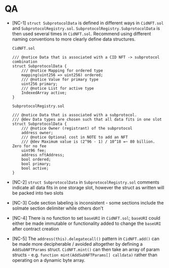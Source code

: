 # QA
- [NC-1] `struct SubprotocolData` is defined in different ways in `CidNFT.sol` and `SubprotocolRegistry.sol`. `SubprotocolRegistry.SubprotocolData` is then used several times in `CidNFT.sol`. Recommend using different naming conventions to more clearly define data structures.

    `CidNFT.sol` 
    ```     
    /// @notice Data that is associated with a CID NFT -> subprotocol combination
    struct SubprotocolData {
        /// @notice Mapping for ordered type
        mapping(uint256 => uint256) ordered;
        /// @notice Value for primary type
        uint256 primary;
        /// @notice List for active type
        IndexedArray active;
    } 
    ```

    `SubprotocolRegistry.sol`
    ```
    /// @notice Data that is associated with a subprotocol.
    /// @dev Data types are chosen such that all data fits in one slot
    struct SubprotocolData {
        /// @notice Owner (registrant) of the subprotocol
        address owner;
        /// @notice Optional cost in NOTE to add an NFT
        /// @dev Maximum value is (2^96 - 1) / 10^18 =~ 80 billion. Zero for no fee
        uint96 fee;
        address nftAddress;
        bool ordered;
        bool primary;
        bool active;
    }
    ```
- [NC-2] `struct SubprotocolData` in `SubprotocolRegistry.sol` comments indicate all data fits in one storage slot, however the struct as written will be packed into two slots
- [NC-3] Code section labeling is inconsistent - some sections include the solmate section delimiter while others don't
- [NC-4] There is no function to set `baseURI` in `CidNFT.sol`; `baseURI` could either be made immutable or functionality added to change the `baseURI` after contract creation
- [NC-5] The `address(this).delegatecall()` pattern in `CidNFT.add()` can be made more decipherable / avoided altogether by defining a `AddSubNFTParams` struct. `CidNFT.mint()` can then take an array of param structs - e.g. `function mint(AddSubNFTParams[] calldata)` rather than operating on a dynamic byte array. 